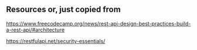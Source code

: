 ## Resources or, just copied from
https://www.freecodecamp.org/news/rest-api-design-best-practices-build-a-rest-api/#architecture

https://restfulapi.net/security-essentials/


